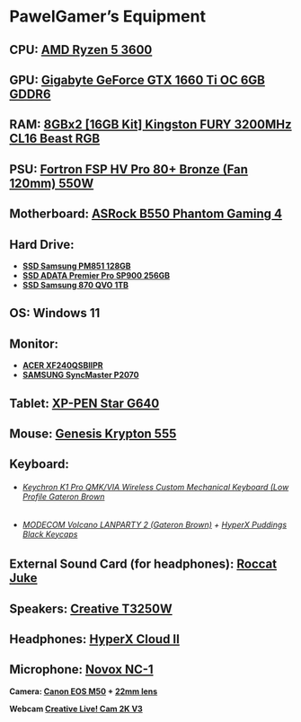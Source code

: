 # **PawelGamer’s Equipment**

## **CPU: [AMD Ryzen 5 3600](https://www.x-kom.pl/p/500085-procesor-amd-ryzen-5-amd-ryzen-5-3600.html)**

## **GPU: [Gigabyte GeForce GTX 1660 Ti OC 6GB GDDR6](https://www.x-kom.pl/p/480513-karta-graficzna-nvidia-gigabyte-geforce-gtx-1660-ti-oc-6gb-gddr6.html)**

## **RAM: [8GBx2 [16GB Kit] Kingston FURY 3200MHz CL16 Beast RGB](https://www.x-kom.pl/p/667789-pamiec-ram-ddr4-kingston-fury-16gb-2x8gb-3200mhz-cl16-beast-rgb.html)**

## **PSU: [Fortron FSP HV Pro 80+ Bronze (Fan 120mm) 550W](https://www.fsplifestyle.com/PROP201003999/)**

## **Motherboard: [ ASRock B550 Phantom Gaming 4](https://www.x-kom.pl/p/569381-plyta-glowna-socket-am4-asrock-b550-phantom-gaming-4.html)**

## **Hard Drive:**

- **[SSD Samsung PM851 128GB](https://www.morele.net/dysk-ssd-samsung-128-gb-2-5-sata-iii-pm851-128-gb-bulk-mz7te128hmgr-000-646683/)**
- **[SSD ADATA Premier Pro SP900 256GB](https://www.x-kom.pl/p/156108-dysk-ssd-adata-256gb-25-sata-ssd-premier-pro-sp900.html)**
- [**SSD Samsung 870 QVO 1TB**](https://www.x-kom.pl/p/578860-dysk-ssd-samsung-1tb-25-sata-ssd-870-qvo.html)

## **OS: Windows 11**

## **Monitor:**

- **[ACER XF240QSBIIPR](https://www.x-kom.pl/p/577799-monitor-led-24-acer-xf240qsbiipr-czarny.html)**
- **[SAMSUNG SyncMaster P2070](https://proline.pl/?p=SAMSUNG+20+P2070)**

## **Tablet: [XP-PEN Star G640](https://www.amazon.de/Graphic-Pressure-Digital-Drawing-Teaching/dp/B07CHF31VT?ref_=ast_sto_dp)**

## **Mouse: [Genesis Krypton 555](https://www.x-kom.pl/p/1092686-myszka-przewodowa-genesis-krypton-555-czarna.html)**

## Keyboard:

- ###### [Keychron K1 Pro QMK/VIA Wireless Custom Mechanical Keyboard (Low Profile Gateron Brown](https://keychronpoland.com/products/keychron-k1-pro-qmk-via-wireless-custom-mechanical-keyboard)

- ###### [MODECOM Volcano LANPARTY 2 (Gateron Brown)](https://www.x-kom.pl/p/528847-klawiatura-przewodowa-modecom-volcano-lanparty-2-rgb-gateron-brown.html) + [HyperX Puddings Black Keycaps](https://www.x-kom.pl/p/586884-keycaps-do-klawiatury-hyperx-pbt-pudding-keycap-black.html)

## **External Sound Card (for headphones): [Roccat Juke](https://www.x-kom.pl/p/246445-karta-dzwiekowa-roccat-juke-71.html)**

## **Speakers: [Creative T3250W](https://www.x-kom.pl/p/212634-glosniki-komputerowe-creative-21-t3250w.html)**

## **Headphones:** **[HyperX Cloud II](https://www.x-kom.pl/p/222524-sluchawki-przewodowe-hyperx-cloud-ii-headset-stalowoszare.html)**

## **Microphone: [Novox NC-1](https://audiotop.pl/pl/p/Mikrofon-pojemnosciowy-Novox-NC-1-Czarny-statyw-pop-filtr/2833)**

**Camera: [Canon EOS M50](https://www.cyfrowe.pl/aparaty/aparat-cyfrowy-canon-m50-czarny.html) + [22mm lens](https://www.cyfrowe.pl/aparaty/obiektyw-canon-22-mm-f-20-ef-m-stm.html)**

**Webcam [Creative Live! Cam 2K V3](https://www.mediaexpert.pl/komputery-i-tablety/mikrofony-do-komputera-i-akcesoria/kamery-internetowe/kamera-creative-live-cam-sync-v3)**
